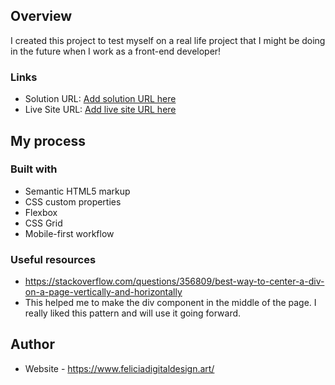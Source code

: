 ## Overview
I created this project to test myself on a real life project that I might be doing in the future when I work as a front-end developer!

### Links

- Solution URL: [Add solution URL here](https://your-solution-url.com)
- Live Site URL: [Add live site URL here](https://your-live-site-url.com)

## My process

### Built with

- Semantic HTML5 markup
- CSS custom properties
- Flexbox
- CSS Grid
- Mobile-first workflow

### Useful resources

- https://stackoverflow.com/questions/356809/best-way-to-center-a-div-on-a-page-vertically-and-horizontally 
- This helped me to make the div component in the middle of the page. I really liked this pattern and will use it going forward.

## Author

- Website - https://www.feliciadigitaldesign.art/


